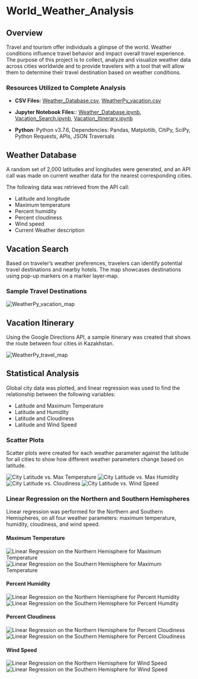 # World_Weather_Analysis

## Overview
Travel and tourism offer individuals a glimpse of the world. Weather conditions influence travel behavior and impact overall travel experience. The purpose of this project is to collect, analyze and visualize weather data across cities worldwide and to provide travelers with a tool that will allow them to determine their travel destination based on weather conditions.

### Resources Utilized to Complete Analysis
* **CSV Files:** 
[Weather_Database.csv]( https://github.com/cmmgw/World_Weather_Analysis/blob/main/Weather_Database/WeatherPy_Database.csv), 
[WeatherPy_vacation.csv]( https://github.com/cmmgw/World_Weather_Analysis/blob/main/Vacation_Search/WeatherPy_vacation.csv)
* **Jupyter Notebook Files:**: 
[Weather_Database.ipynb](https://github.com/cmmgw/World_Weather_Analysis/blob/main/Weather_Database/Weather_Database.ipynb), 
[Vacation_Search.ipynb](https://github.com/cmmgw/World_Weather_Analysis/blob/main/Vacation_Search/Vacation_Search.ipynb),
[Vacation_Itinerary.ipynb]( https://github.com/cmmgw/World_Weather_Analysis/blob/main/Vacation_Itinerary/Vacation_Itinerary.ipynb)

* **Python**: Python v3.7.6, Dependencies: Pandas, Matplotlib, CitiPy, SciPy, Python Requests, APIs, JSON Traversals

## Weather Database
A random set of 2,000 latitudes and longitudes were generated, and an API call was made on current weather data for the nearest corresponding cities. 

The following data was retrieved from the API call: 
* Latitude and longitude
* Maximum temperature
* Percent humidity
* Percent cloudiness
* Wind speed
* Current Weather description 

## Vacation Search
Based on traveler’s weather preferences, travelers can identify potential travel destinations and nearby hotels. The map showcases destinations using pop-up markers on a marker layer-map.

### Sample Travel Destinations

![WeatherPy_vacation_map](https://github.com/cmmgw/World_Weather_Analysis/blob/main/Vacation_Search/WeatherPy_vacation_map.png)

## Vacation Itinerary 
Using the Google Directions API, a sample itinerary was created that shows the route between four cities in Kazakhstan.

![WeatherPy_travel_map](https://github.com/cmmgw/World_Weather_Analysis/blob/main/Vacation_Itinerary/WeatherPy_travel_map.PNG)

## Statistical Analysis
Global city data was plotted, and linear regression was used to find the relationship between the following variables: 

* Latitude and Maximum Temperature
* Latitude and Humidity
* Latitude and Cloudiness
* Latitude and Wind Speed

### Scatter Plots 
Scatter plots were created for each weather parameter against the latitude for all cities to show how different weather parameters change based on latitude. 

![City Latitude vs. Max Temperature](https://github.com/cmmgw/World_Weather_Analysis/blob/main/weather_data/Fig1.png)
![City Latitude vs. Max Humidity](https://github.com/cmmgw/World_Weather_Analysis/blob/main/weather_data/Fig2.png)
![City Latitude vs. Cloudiness](https://github.com/cmmgw/World_Weather_Analysis/blob/main/weather_data/Fig3.png)
![ City Latitude vs. Wind Speed](https://github.com/cmmgw/World_Weather_Analysis/blob/main/weather_data/Fig4.png)

### Linear Regression on the Northern and Southern Hemispheres
Linear regression was performed for the Northern and Southern Hemispheres, on all four weather parameters: maximum temperature, humidity, cloudiness, and wind speed.

#### Maximum Temperature
![Linear Regression on the Northern Hemisphere for Maximum Temperature](https://github.com/cmmgw/World_Weather_Analysis/blob/main/weather_data/Fig5.png)
![Linear Regression on the Southern Hemisphere for Maximum Temperature](https://github.com/cmmgw/World_Weather_Analysis/blob/main/weather_data/Fig6.png)

#### Percent Humidity
![Linear Regression on the Northern Hemisphere for Percent Humidity](https://github.com/cmmgw/World_Weather_Analysis/blob/main/weather_data/Fig7.png)
![Linear Regression on the Southern Hemisphere for Percent Humdity](https://github.com/cmmgw/World_Weather_Analysis/blob/main/weather_data/Fig8.png)

#### Percent Cloudiness
![Linear Regression on the Northern Hemisphere for Percent Cloudiness](https://github.com/cmmgw/World_Weather_Analysis/blob/main/weather_data/Fig9.png)
![Linear Regression on the Southern Hemisphere for Percent Cloudiness](https://github.com/cmmgw/World_Weather_Analysis/blob/main/weather_data/Fig10.png)

#### Wind Speed
![ Linear Regression on the Northern Hemisphere for Wind Speed](https://github.com/cmmgw/World_Weather_Analysis/blob/main/weather_data/Fig11.png)
![ Linear Regression on the Southern Hemisphere for Wind Speed](https://github.com/cmmgw/World_Weather_Analysis/blob/main/weather_data/Fig12.png)
